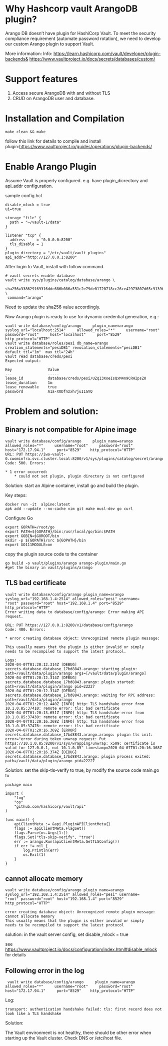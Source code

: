 # Why Hashcorp vault ArangoDB plugin?
Arango DB doesn’t have plugin for HashiCorp Vault. To meet the security compliance requirement (automate password rotation), we need to develop our custom Arango plugin to support Vault.

More information: Info: https://learn.hashicorp.com/vault/developer/plugin-backends& https://www.vaultproject.io/docs/secrets/databases/custom/

# Support features
1. Access secure ArangoDB with and without TLS
2. CRUD on ArangoDB user and database.

# Installation and Compilation
```
make clean && make
```
follow this link for details to compile and install plugin:https://www.vaultproject.io/guides/operations/plugin-backends/


# Enable Arango Plugin
Assume Vault is properly configured. e.g. have plugin_dicrectory and api_addr configuration.

sample config.hcl
```
disable_mlock = true
ui=true

storage "file" {
  path = "~/vault-1/data"
}

listener "tcp" {
  address     = "0.0.0.0:8200"
  tls_disable = 1
}
plugin_directory = "/etc/vault/vault_plugins"
api_addr="http://127.0.0.1:8200"
```
After login to Vault, install with follow command. 

```
# vault secrets enable database
vault write sys/plugins/catalog/database/arango \
 sha256=338629169316ddc686b086a551c2e79de01720718cc26ce42973807d65c91396 \
 command="arango"
``` 
Need to update the sha256 value accordingly.

Now Arango plugin is ready to use for dynamic credential generation, e.g.:
```
vault write database/config/arango     plugin_name=arango     syslog_url="localhost:2514"     allowed_roles="*"     username="root"     password="root"     host="localhost"     port="8529"    http_protocol="HTTP"
vault write database/roles/pesi db_name=arango  creation_statements="pesiDB1" revocation_statements="pesiDB1" default_ttl="1m"  max_ttl="24h" 
vault read database/creds/pesi
Expected output:

Key                Value
---                -----
lease_id           database/creds/pesi/UZqI3XoeIsQxM4n9CRHIpsZ0
lease_duration     1m
lease_renewable    true
password           A1a-XODfnzxh7juI1GVQ
``` 



# Problem and solution:
## Binary is not compatible for Alpine image
```
vault write database/config/arango     plugin_name=arango     allowed_roles="*"     username="root"     password="root"     host="172.17.94.1"     port="8529"    http_protocol="HTTP"
URL: PUT https://iwo-vault-0.cwominfra.svc.cluster.local:8200/v1/sys/plugins/catalog/secret/arango
Code: 500. Errors:

* 1 error occurred:
	* could not set plugin, plugin directory is not configured
```  
Solution: start an Alpine container, install go and build the plugin. 

Key steps:
```
docker run -it  alpine:latest
apk add --update --no-cache vim git make musl-dev go curl
```
Configure Go
```
export GOPATH=/root/go
export PATH=${GOPATH}/bin:/usr/local/go/bin:$PATH
export GOBIN=$GOROOT/bin
mkdir -p ${GOPATH}/src ${GOPATH}/bin
export GO111MODULE=on
```
copy the plugin source code to the container
```
go build -o vault/plugins/arango arango-plugin/main.go
#get the binary in vault/plugins/arango
```
##  TLS  bad certificate
```
vault write database/config/arango plugin_name=arango syslog_url="192.168.1.4:2514" allowed_roles="pesi" username=
"root" password="root" host="192.168.1.4" port="8529" http_protocol="HTTP"
Error writing data to database/config/arango: Error making API request.

URL: PUT https://127.0.0.1:8200/v1/database/config/arango
Code: 400. Errors:

* error creating database object: Unrecognized remote plugin message:

This usually means that the plugin is either invalid or simply
needs to be recompiled to support the latest protocol.
```
```
Logs:
2020-04-07T01:20:12.314Z [DEBUG] secrets.database.database_17bd8843.arango: starting plugin: path=/vault/data/plugin/arango args=[/vault/data/plugin/arango]
2020-04-07T01:20:12.314Z [DEBUG] secrets.database.database_17bd8843.arango: plugin started: path=/vault/data/plugin/arango pid=22227
2020-04-07T01:20:12.314Z [DEBUG] secrets.database.database_17bd8843.arango: waiting for RPC address: path=/vault/data/plugin/arango
2020-04-07T01:20:12.440Z [INFO] http: TLS handshake error from 10.1.0.85:37410: remote error: tls: bad certificate
2020-04-07T01:20:13.651Z [INFO] http: TLS handshake error from 10.1.0.85:37430: remote error: tls: bad certificate
2020-04-07T01:20:16.368Z [INFO] http: TLS handshake error from 10.1.0.85:37476: remote error: tls: bad certificate
2020-04-07T01:20:16.369Z [ERROR] secrets.database.database_17bd8843.arango.arango: plugin tls init: error="error during token unwrap request: Put https://10.1.0.85:8200/v1/sys/wrapping/unwrap: x509: certificate is valid for 127.0.0.1, not 10.1.0.85" timestamp=2020-04-07T01:20:16.368Z
2020-04-07T01:20:16.374Z [DEBUG] secrets.database.database_17bd8843.arango: plugin process exited: path=/vault/data/plugin/arango pid=22227
```
Solution: set the skip-tls-verify to true, by modify the source code main.go to 
```
package main

import (
	"log"
	"os"
	"github.com/hashicorp/vault/api"
)

func main() {
	apiClientMeta := &api.PluginAPIClientMeta{}
	flags := apiClientMeta.FlagSet()
	flags.Parse(os.Args[1:])
	flags.Set("tls-skip-verify", "true")
	err := arango.Run(apiClientMeta.GetTLSConfig())
	if err != nil {
		log.Println(err)
		os.Exit(1)
	}
}
```
##  cannot allocate memory

```
vault write database/config/arango plugin_name=arango syslog_url="192.168.1.4:2514" allowed_roles="pesi" username=
"root" password="root" host="192.168.1.4" port="8529" http_protocol="HTTP"

error creating database object: Unrecognized remote plugin message: cannot allocate memory
This usually means that the plugin is either invalid or simply
needs to be recompiled to support the latest protocol
```
solution: in the vault server config, set disable_mlock = true

see https://www.vaultproject.io/docs/configuration/index.html#disable_mlock for details

##  Following error in the log
```
 vault write database/config/arango     plugin_name=arango     allowed_roles="*"     username="root"     password="root"     host="172.17.94.1"     port="8529"    http_protocol="HTTP"
```
Log:
```
transport: authentication handshake failed: tls: first record does not look like a TLS handshake
```
Solution:

The Vault environment is not healthy, there should be other error when starting up the Vault cluster. Check DNS or /etc/host file.
